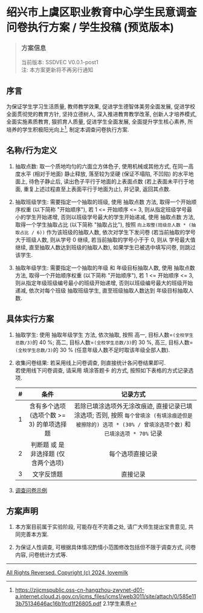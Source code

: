 # 绍兴市上虞区职业教育中心学生民意调查问卷执行方案 / 学生投稿 (预览版本)
> ### 方案信息
> 当前版本: SSDVEC V0.0.1-post1 <br>
> 注: 本方案更新将不再另行通知

## 序言
为保证学生学习生活质量, 教师教学效果, 促进学生德智体美劳全面发展, 促进学校全面贯彻党的教育方针, 坚持立德树人, 深入推进教育教学改革, 创新人才培养模式, 全面实施素质教育, 狠抓育人质量, 促进学生全面发展, 全面提升学生核心素养, 所培养的学生积极阳光向上[^1], 制定本调查问卷执行方案.

## 名称/行为定义
1. 抽取点数: 取一个质地均匀的六面立方体色子, 使用机械或其他方式, 在同一高度水平 (相对于地面) 静止释放, 落至较为坚硬 (保证不塌陷, 不凹陷) 的水平地面上, 待色子静止后, 读出色子平行于地面的上表面点数 (若上表面未平行于地面, 重复上述过程直至上表面平行于地面为止), 并记录, 返回其点数.

2. 抽取班级学生: 需要指定一个抽取的班级, 使用 抽取点数 方法, 取得一个开始顺序权重 (以下简称 "开始顺序"), 若 1 <= 开始顺序 <= 3, 则从指定班级学号最小的学生开始递增, 否则以班级学号最大的学生开始递减, 使用 抽取点数 方法, 取得一个学生抽取占比 (以下简称 "抽取占比"), 按照 `向上取整(班级总人数 * (抽取占比 / 6))` 作为该班级的抽取人数, 依次对学生下发问卷 (若当前抽取的学号大于班级人数, 则从学号 0 继续, 若当前抽取的学号小于于 0, 则从 学号最大值 继续, 直至抽取人数达到班级的抽取人数), 如果学生已被选中填写问卷, 则跳过该学生.

3. 抽取年级学生: 需要指定一个抽取的年级 和 年级目标抽取人数, 使用 抽取点数 方法, 取得一个开始顺序权重 (以下简称 "开始顺序"), 若 1 <= 开始顺序 <= 3, 则从指定年级班级编号最小的班级开始递增, 否则以班级编号最大的班级开始递减, 依次对每个班级 抽取班级学生, 直至班级抽取人数达到 年级目标抽取人数.

## 具体实行方案
1. 抽取学生: 使用 抽取年级学生 方法, 依次抽取, 按照 高一, 目标人数=`(全校学生总数/3)`的 40 %; 高二, 目标人数=`(全校学生总数/3)`的 30 %, 高三, 目标人数=`(全校学生总数/3)`的 30 % (任意年级人数不足时取该年级全部人数).

2. 收集问卷结果: 若采用线上问卷调查, 则直接统计各问卷结果即可. <br>
若使用线下问卷调查, 请采用 填涂答题卡 的方式, 按照如下表格的方式记录选项.

    | # | 条件 | 记录方式 |
    | :-: | :-: | :-: |
    | 1 | 含有多个选项 (选项个数 >= 3) 的单项选择题 | 若除已填涂选项外无涂改痕迹, 直接记录已填涂选项; 否则, 按照 `每个曾填涂 (有填涂痕迹但是被擦除的) 选项 * (30% / 曾填涂选项个数)` 和 `已填涂选项 * 70%` 记录 |
    | 2 | 判断题 或 是非选择题 (仅含两个选项) | 每个选项直接记录 |
    | 3 | 文字反馈题 | 直接记录 |

1. [调查问卷示例](./survey-example)

## 方案声明
1. 本方案目前属于实验阶段, 可能存在不完善之处, 请广大师生提出宝贵意见, 共同完善本方案.

2. 为保证人性调查, 可根据具体情况酌情小范围修改包括但不限于调查方式, 问卷内容, 问卷统计方式等.

---

[All Rights Reversed. Copyright (c) 2024, lovemilk](https://aka.lovemilk.top/68)

[^1]: <https://zjjcmspublic.oss-cn-hangzhou-zwynet-d01-a.internet.cloud.zj.gov.cn/jcms_files/jcms1/web3011/site/attach/0/585e113b75134646ac16b1fcd1f26805.pdf> 2.1学生素质
